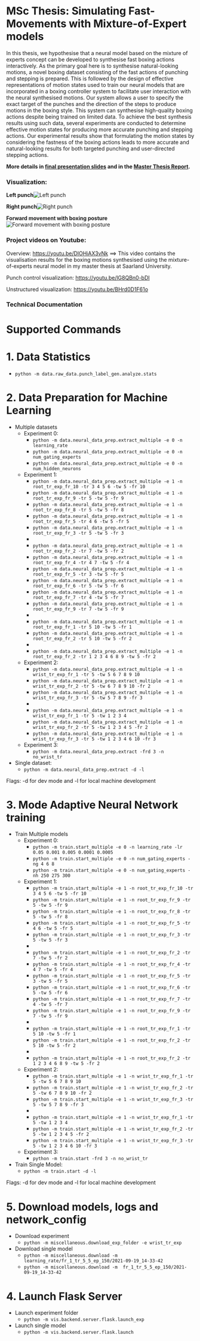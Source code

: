 # MSc Thesis: Simulating Fast-Movements with Mixture-of-Expert models
In this thesis, we hypothesise that a neural model based on the mixture of experts concept
can be developed to synthesise fast boxing actions interactively. As the primary goal here
is to synthesise natural-looking motions, a novel boxing dataset consisting of the fast
actions of punching and stepping is prepared. This is followed by the design of effective
representations of motion states used to train our neural models that are incorporated
in a boxing controller system to facilitate user interaction with the neural synthesised
motions. Our system allows a user to specify the exact target of the punches and the direction of
the steps to produce motions in the boxing style. This system can synthesise high-quality
boxing actions despite being trained on limited data. To achieve the best synthesis
results using such data, several experiments are conducted to determine effective motion
states for producing more accurate punching and stepping actions. Our experimental
results show that formulating the motion states by considering the fastness of the boxing
actions leads to more accurate and natural-looking results for both targeted punching
and user-directed stepping actions.

**More details in [final presentation slides](thesis_docs/BoxingSynthesis_ThesisDefense_Chirag_Final_Presentation.pdf) and 
in the [Master Thesis Report](thesis_docs/Master_Thesis_Chirag_print_29Nov_rotated.pdf).**

### Visualization:

**Left punch**![Left punch](imgs/left_p_together.jpg)


**Right punch**![Right punch](imgs/right_p_together.jpg)

**Forward movement with boxing posture**![Forward movement with boxing posture](imgs/fwd_mvmnt_annotated.PNG)


### Project videos on Youtube:

Overview: https://youtu.be/DlOHiAX3vNk ==> This video contains the visualisation results for the boxing motions synthesised using the mixture-of-experts neural model in my master thesis at Saarland University.

Punch control visualization: https://youtu.be/lG8QBn0-bDI

Unstructured visualization: https://youtu.be/BHrd0D1F61o


### Technical Documentation

# Supported Commands

# 1. Data Statistics

* ``python -m data.raw_data.punch_label_gen.analyze.stats``
 
# 2. Data Preparation for Machine Learning
* Multiple datasets
  * Experiment 0:
    * ``python -m data.neural_data_prep.extract_multiple -e 0 -n learning_rate``
    * ``python -m data.neural_data_prep.extract_multiple -e 0 -n num_gating_experts``
    * ``python -m data.neural_data_prep.extract_multiple -e 0 -n num_hidden_neurons``
  * Experiment 1:
    * ``python -m data.neural_data_prep.extract_multiple -e 1 -n root_tr_exp_fr_10 -tr 3 4 5 6 -tw 5 -fr 10 ``
    * ``python -m data.neural_data_prep.extract_multiple -e 1 -n root_tr_exp_fr_9 -tr 5 -tw 5 -fr 9 ``
    * ``python -m data.neural_data_prep.extract_multiple -e 1 -n root_tr_exp_fr_8 -tr 5 -tw 5 -fr 8 ``
    * ``python -m data.neural_data_prep.extract_multiple -e 1 -n root_tr_exp_fr_5 -tr 4 6 -tw 5 -fr 5 ``
    * ``python -m data.neural_data_prep.extract_multiple -e 1 -n root_tr_exp_fr_3 -tr 5 -tw 5 -fr 3 ``
    * 
    * ``python -m data.neural_data_prep.extract_multiple -e 1 -n root_tr_exp_fr_2 -tr 7 -tw 5 -fr 2 `` 
    * ``python -m data.neural_data_prep.extract_multiple -e 1 -n root_tr_exp_fr_4 -tr 4 7 -tw 5 -fr 4 `` 
    * ``python -m data.neural_data_prep.extract_multiple -e 1 -n root_tr_exp_fr_5 -tr 3 -tw 5 -fr 5 ``
    * ``python -m data.neural_data_prep.extract_multiple -e 1 -n root_tr_exp_fr_6 -tr 5 -tw 5 -fr 6 ``  
    * ``python -m data.neural_data_prep.extract_multiple -e 1 -n root_tr_exp_fr_7 -tr 4 -tw 5 -fr 7 ``  
    * ``python -m data.neural_data_prep.extract_multiple -e 1 -n root_tr_exp_fr_9 -tr 7 -tw 5 -fr 9 `` 
    * 
    * ``python -m data.neural_data_prep.extract_multiple -e 1 -n root_tr_exp_fr_1 -tr 5 10 -tw 5 -fr 1 `` 
    * ``python -m data.neural_data_prep.extract_multiple -e 1 -n root_tr_exp_fr_2 -tr 5 10 -tw 5 -fr 2 `` 
    * 
    * ``python -m data.neural_data_prep.extract_multiple -e 1 -n root_tr_exp_fr_2 -tr 1 2 3 4 6 8 9 -tw 5 -fr 2 `` 
  * Experiment 2:
    * ``python -m data.neural_data_prep.extract_multiple -e 1 -n wrist_tr_exp_fr_1 -tr 5 -tw 5 6 7 8 9 10``
    * ``python -m data.neural_data_prep.extract_multiple -e 1 -n wrist_tr_exp_fr_2 -tr 5 -tw 6 7 8 9 10 -fr 2``
    * ``python -m data.neural_data_prep.extract_multiple -e 1 -n wrist_tr_exp_fr_3 -tr 5 -tw 5 7 8 9 -fr 3``
    * 
    * ``python -m data.neural_data_prep.extract_multiple -e 1 -n wrist_tr_exp_fr_1 -tr 5 -tw 1 2 3 4``
    * ``python -m data.neural_data_prep.extract_multiple -e 1 -n wrist_tr_exp_fr_2 -tr 5 -tw 1 2 3 4 5 -fr 2``
    * ``python -m data.neural_data_prep.extract_multiple -e 1 -n wrist_tr_exp_fr_3 -tr 5 -tw 1 2 3 4 6 10 -fr 3``
  * Experiment 3:
    * ``python -m data.neural_data_prep.extract -frd 3 -n no_wrist_tr``
* Single dataset:
  * ``python -m data.neural_data_prep.extract -d -l``

Flags: -d for dev mode and -l for local machine development

# 3. Mode Adaptive Neural Network training
* Train Multiple models
  * Experiment 0:
    * ``python -m train.start_multiple -e 0 -n learning_rate -lr 0.05 0.001 0.005 0.0001 0.0005``
    * ``python -m train.start_multiple -e 0 -n num_gating_experts -ng 4 6 8``
    * ``python -m train.start_multiple -e 0 -n num_gating_experts -nh 250 275 300``
  * Experiment 1:
    * ``python -m train.start_multiple -e 1 -n root_tr_exp_fr_10 -tr 3 4 5 6 -tw 5 -fr 10``
    * ``python -m train.start_multiple -e 1 -n root_tr_exp_fr_9 -tr 5 -tw 5 -fr 9``
    * ``python -m train.start_multiple -e 1 -n root_tr_exp_fr_8 -tr 5 -tw 5 -fr 8``
    * ``python -m train.start_multiple -e 1 -n root_tr_exp_fr_5 -tr 4 6 -tw 5 -fr 5``
    * ``python -m train.start_multiple -e 1 -n root_tr_exp_fr_3 -tr 5 -tw 5 -fr 3``
    * 
    * ``python -m train.start_multiple -e 1 -n root_tr_exp_fr_2 -tr 7 -tw 5 -fr 2``
    * ``python -m train.start_multiple -e 1 -n root_tr_exp_fr_4 -tr 4 7 -tw 5 -fr 4``
    * ``python -m train.start_multiple -e 1 -n root_tr_exp_fr_5 -tr 3 -tw 5 -fr 5``
    * ``python -m train.start_multiple -e 1 -n root_tr_exp_fr_6 -tr 5 -tw 5 -fr 6``
    * ``python -m train.start_multiple -e 1 -n root_tr_exp_fr_7 -tr 4 -tw 5 -fr 7``
    * ``python -m train.start_multiple -e 1 -n root_tr_exp_fr_9 -tr 7 -tw 5 -fr 9``
    * 
    * ``python -m train.start_multiple -e 1 -n root_tr_exp_fr_1 -tr 5 10 -tw 5 -fr 1``
    * ``python -m train.start_multiple -e 1 -n root_tr_exp_fr_2 -tr 5 10 -tw 5 -fr 2``
    * 
    * ``python -m train.start_multiple -e 1 -n root_tr_exp_fr_2 -tr 1 2 3 4 6 8 9 -tw 5 -fr 2``
  * Experiment 2:
    * ``python -m train.start_multiple -e 1 -n wrist_tr_exp_fr_1 -tr 5 -tw 5 6 7 8 9 10``
    * ``python -m train.start_multiple -e 1 -n wrist_tr_exp_fr_2 -tr 5 -tw 6 7 8 9 10 -fr 2``
    * ``python -m train.start_multiple -e 1 -n wrist_tr_exp_fr_3 -tr 5 -tw 5 7 8 9 -fr 3``
    * 
    * ``python -m train.start_multiple -e 1 -n wrist_tr_exp_fr_1 -tr 5 -tw 1 2 3 4``
    * ``python -m train.start_multiple -e 1 -n wrist_tr_exp_fr_2 -tr 5 -tw 1 2 3 4 5 -fr 2``
    * ``python -m train.start_multiple -e 1 -n wrist_tr_exp_fr_3 -tr 5 -tw 1 2 3 4 6 10 -fr 3``
  * Experiment 3:
    * ``python -m train.start -frd 3 -n no_wrist_tr``
* Train Single Model:
  * ``python -m train.start -d -l``

Flags: -d for dev mode and -l for local machine development

# 5. Download models, logs and network_config
* Download experiment 
  * ``python -m miscellaneous.download_exp_folder -e wrist_tr_exp``
* Download single model
  * ``python -m miscellaneous.download -m  learning_rate/fr_1_tr_5_5_ep_150/2021-09-19_14-33-42``
  * ``python -m miscellaneous.download -m  fr_1_tr_5_5_ep_150/2021-09-19_14-33-42``

# 4. Launch Flask Server 
* Launch experiment folder
  * ``python -m vis.backend.server.flask.launch_exp``
* Launch single model
  * ``python -m vis.backend.server.flask.launch``

